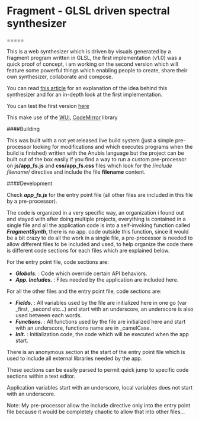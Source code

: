 # Fragment - GLSL driven spectral synthesizer
=====

This is a web synthesizer which is driven by visuals generated by a fragment program written in GLSL, the first implementation (v1.0) was a quick proof of concept, i am working on the second version which will feature some powerful things which enabling people to create, share their own synthesizer, collaborate and compose.

You can read [this article](http://www.garzul.tonsite.biz/wordpress/2016/07/23/fragment-synthesizer-glsl-powered-html5-spectral-synthesizer/) for an explanation of the idea behind this synthesizer and for an in-depth look at the first implementation.

You can test the first version [here](https://grz0zrg.github.io/fs/)

This make use of the [WUI](https://github.com/grz0zrg/wui), [CodeMirror](https://codemirror.net/) library

####Building

This was built with a not yet released live build system (just a simple pre-processor looking for modifications and which executes programs when the build is finished) written with the Anubis language but the project can be built out of the box easily if you find a way to run a custom pre-processor on **js/app_fs.js** and **css/app_fs.css** files which look for the /*include filename*/ directive and include the file **filename** content.

####Development

Check ***app_fs.js*** for the entry point file (all other files are included in this file by a pre-processor).

The code is organized in a very specific way, an organization i found out and stayed with after doing multiple projects, everything is contained in a single file and all the application code is into a self-invoking function called ***FragmentSynth***, there is no app. code outside this function, since it would be a bit crazy to do all the work in a single file, a pre-processor is needed to allow different files to be included and used, to help organize the code there is different code sections for each files which are explained below.

For the entry point file, code sections are:

* ***Globals.*** : Code which override certain API behaviors.
* ***App. Includes.*** : Files needed by the application are included here.

For all the other files and the entry point file, code sections are:

* ***Fields.*** : All variables used by the file are initialized here in one go (var _first, _second etc...) and start with an underscore, an underscore is also used between each words.
* ***Functions.*** : All functions used by the file are initialized here and start with an underscore, functions name are in _camelCase.
* ***Init.*** : Initialization code, the code which will be executed when the app start.

There is an anonymous section at the start of the entry point file which is used to include all external libraries needed by the app.

These sections can be easily parsed to permit quick jump to specific code sections within a text editor.

Application variables start with an underscore, local variables does not start with an underscore.

Note: My pre-processor allow the include directive only into the entry point file because it would be completely chaotic to allow that into other files...